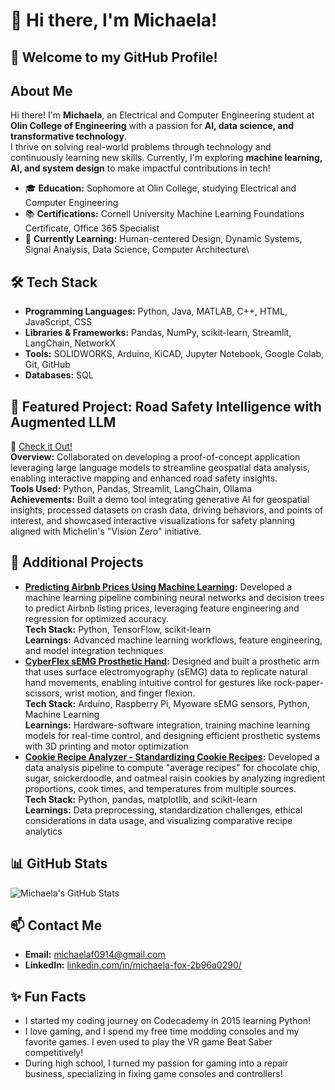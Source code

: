 # 👋 Hi there, I'm Michaela!

## 🌟 Welcome to my GitHub Profile!

## About Me
Hi there! I'm **Michaela**, an Electrical and Computer Engineering student at **Olin College of Engineering** with a passion for **AI, data science, and transformative technology**.  
I thrive on solving real-world problems through technology and continuously learning new skills. Currently, I'm exploring **machine learning, AI, and system design** to make impactful contributions in tech!  
- 🎓 **Education:** Sophomore at Olin College, studying Electrical and Computer Engineering  
- 📚 **Certifications:** Cornell University Machine Learning Foundations Certificate, Office 365 Specialist  
- 🌱 **Currently Learning:** Human-centered Design, Dynamic Systems, Signal Analysis, Data Science, Computer Architecture\

## 🛠 Tech Stack
- **Programming Languages:** Python, Java, MATLAB, C++, HTML, JavaScript, CSS  
- **Libraries & Frameworks:** Pandas, NumPy, scikit-learn, Streamlit, LangChain, NetworkX  
- **Tools:** SOLIDWORKS, Arduino, KiCAD, Jupyter Notebook, Google Colab, Git, GitHub
- **Databases:** SQL    

## 🎯 Featured Project: **Road Safety Intelligence with Augmented LLM**  
🔗 [Check it Out!](https://github.com/Michelin-Mobility-BTTAI-Team-23/Road-Safety-LLM)  
**Overview:** Collaborated on developing a proof-of-concept application leveraging large language models to streamline geospatial data analysis, enabling interactive mapping and enhanced road safety insights.  
**Tools Used:** Python, Pandas, Streamlit, LangChain, Ollama  
**Achievements:** Built a demo tool integrating generative AI for geospatial insights, processed datasets on crash data, driving behaviors, and points of interest, and showcased interactive visualizations for safety planning aligned with Michelin's "Vision Zero" initiative.  

## 🚀 Additional Projects
- **[Predicting Airbnb Prices Using Machine Learning](https://github.com/mfox0914/Machine-Learning-Summer/blob/main/DefineAndSolveMLProblemFinal.ipynb):**
  Developed a machine learning pipeline combining neural networks and decision trees to predict Airbnb listing prices, leveraging feature engineering and regression for optimized accuracy.  
  **Tech Stack:** Python, TensorFlow, scikit-learn  
  **Learnings:** Advanced machine learning workflows, feature engineering, and model integration techniques
- **[CyberFlex sEMG Prosthetic Hand](https://github.com/mfox0914/PIE_Final_Project_CyberFlex):**
  Designed and built a prosthetic arm that uses surface electromyography (sEMG) data to replicate natural hand movements, enabling intuitive control for gestures like rock-paper-scissors, wrist motion, and finger   flexion.  
  **Tech Stack:** Arduino, Raspberry Pi, Myoware sEMG sensors, Python, Machine Learning  
  **Learnings:** Hardware-software integration, training machine learning models for real-time control, and designing efficient prosthetic systems with 3D printing and motor optimization   
- **[Cookie Recipe Analyzer - Standardizing Cookie Recipes](https://github.com/olincollege/perfectly_average_cookie):**
  Developed a data analysis pipeline to compute "average recipes" for chocolate chip, sugar, snickerdoodle, and oatmeal raisin cookies by analyzing ingredient proportions, cook times, and temperatures from          multiple sources.  
  **Tech Stack:** Python, pandas, matplotlib, and scikit-learn  
  **Learnings:** Data preprocessing, standardization challenges, ethical considerations in data usage, and visualizing comparative recipe analytics  

## 📊 GitHub Stats
![Michaela's GitHub Stats](https://github-readme-stats.vercel.app/api?username=mfox0914&show_icons=true&theme=radical)  

## 📫 Contact Me
- **Email:** michaelaf0914@gmail.com  
- **LinkedIn:** [linkedin.com/in/michaela-fox-2b96a0290/](https://linkedin.com/in/michaela-fox-2b96a0290/)  

## ✨ Fun Facts
- I started my coding journey on Codecademy in 2015 learning Python!  
- I love gaming, and I spend my free time modding consoles and my favorite games. I even used to play the VR game Beat Saber competitively!
- During high school, I turned my passion for gaming into a repair business, specializing in fixing game consoles and controllers!
